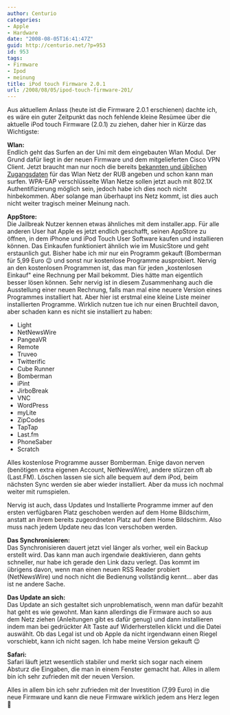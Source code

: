 ```yaml
---
author: Centurio
categories:
- Apple
- Hardware
date: "2008-08-05T16:41:47Z"
guid: http://centurio.net/?p=953
id: 953
tags:
- Firmware
- Ipod
- meinung
title: iPod touch Firmware 2.0.1
url: /2008/08/05/ipod-touch-firmware-201/
---
```

Aus aktuellem Anlass (heute ist die Firmware 2.0.1 erschienen) dachte ich, es wäre ein guter Zeitpunkt das noch fehlende kleine Resümee über die aktuelle iPod touch Firmware (2.0.1) zu ziehen, daher hier in Kürze das Wichtigste:

**Wlan:**  
Endlich geht das Surfen an der Uni mit dem eingebauten Wlan Modul. Der Grund dafür liegt in der neuen Firmware und dem mitgelieferten Cisco VPN Client. Jetzt braucht man nur noch die bereits [bekannten und üblichen Zugangsdaten](http://www.rz.ruhr-uni-bochum.de/dienste/netze/wlan/) für das Wlan Netz der RUB angeben und schon kann man surfen. WPA-EAP verschlüsselte Wlan Netze sollen jetzt auch mit 802.1X Authentifizierung möglich sein, jedoch habe ich dies noch nicht hinbekommen. Aber solange man überhaupt ins Netz kommt, ist dies auch nicht weiter tragisch meiner Meinung nach.

**AppStore:**  
Die Jailbreak Nutzer kennen etwas ähnliches mit dem installer.app. Für alle anderen User hat Apple es jetzt endlich geschafft, seinen AppStore zu öffnen, in dem iPhone und iPod Touch User Software kaufen und installieren können. Das Einkaufen funktioniert ähnlich wie im MusicStore und geht erstaunlich gut. Bisher habe ich mir nur ein Programm gekauft (Bomberman für 5,99 Euro 😉 und sonst nur kostenlose Programme ausprobiert. Nervig an den kostenlosen Programmen ist, das man für jeden &#8222;kostenlosen Einkauf" eine Rechnung per Mail bekommt. Dies hätte man eigentlich besser lösen können. Sehr nervig ist in diesem Zusammenhang auch die Ausstellung einer neuen Rechnung, falls man mal eine neuere Version eines Programmes installiert hat. Aber hier ist erstmal eine kleine Liste meiner installierten Programme. Wirklich nutzen tue ich nur einen Bruchteil davon, aber schaden kann es nicht sie installiert zu haben:

  * Light
  * NetNewsWire
  * PangeaVR
  * Remote
  * Truveo
  * Twitterific
  * Cube Runner
  * Bomberman
  * iPint
  * JirboBreak
  * VNC
  * WordPress
  * myLite
  * ZipCodes
  * TapTap
  * Last.fm
  * PhoneSaber
  * Scratch

Alles kostenlose Programme ausser Bomberman. Enige davon nerven (benötigen extra eigenen Account, NetNewsWire), andere stürzen oft ab (Last.FM). Löschen lassen sie sich alle bequem auf dem iPod, beim nächsten Sync werden sie aber wieder installiert. Aber da muss ich nochmal weiter mit rumspielen.

Nervig ist auch, dass Updates und Installierte Programme immer auf den ersten verfügbaren Platz geschoben werden auf dem Home Bildschirm, anstatt an ihrem bereits zugeordneten Platz auf dem Home Bildschirm. Also muss nach jedem Update neu das Icon verschoben werden.

**Das Synchronisieren:**  
Das Synchronisieren dauert jetzt viel länger als vorher, weil ein Backup erstellt wird. Das kann man auch irgendwie deaktivieren, dann gehts schneller, nur habe ich gerade den Link dazu verlegt. Das kommt im übrigens davon, wenn man einen neuen RSS Reader probiert (NetNewsWire) und noch nicht die Bedienung vollständig kennt... aber das ist ne andere Sache.

**Das Update an sich:**  
Das Update an sich gestaltet sich unproblematisch, wenn man dafür bezahlt hat geht es wie gewohnt. Man kann allerdings die Firmware auch so aus dem Netz ziehen (Anleitungen gibt es dafür genug) und dann installieren indem man bei gedrückter Alt Taste auf Widerherstellen klickt und die Datei auswählt. Ob das Legal ist und ob Apple da nicht irgendwann einen Riegel vorschiebt, kann ich nicht sagen. Ich habe meine Version gekauft 😉

**Safari:**  
Safari läuft jetzt wesentlich stabiler und merkt sich sogar nach einem Absturz die Eingaben, die man in einem Fenster gemacht hat. Alles in allem bin ich sehr zufrieden mit der neuen Version.

Alles in allem bin ich sehr zufrieden mit der Investition (7,99 Euro) in die neue Firmware und kann die neue Firmware wirklich jedem ans Herz legen 🙂